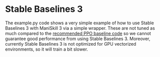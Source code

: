 # Stable Baselines 3

The example.py code shows a very simple example of how to use Stable Baselines 3 with ManiSkill 3 via a simple wrapper. These are not tuned as much compared to the [recommended PPO baseline code](https://github.com/haosulab/ManiSkill/tree/main/examples/baselines/ppo) so we cannot guarantee good performance from using Stable Baselines 3. Moreover, currently Stable Baselines 3 is not optimized for GPU vectorized environments, so it will train a bit slower.